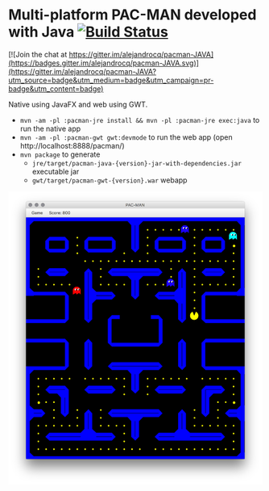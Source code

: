 # Multi-platform PAC-MAN developed with Java [![Build Status](https://travis-ci.org/alejandrocq/pacman-JAVA.svg)](https://travis-ci.org/alejandrocq/pacman-JAVA)

[![Join the chat at https://gitter.im/alejandrocq/pacman-JAVA](https://badges.gitter.im/alejandrocq/pacman-JAVA.svg)](https://gitter.im/alejandrocq/pacman-JAVA?utm_source=badge&utm_medium=badge&utm_campaign=pr-badge&utm_content=badge)

Native using JavaFX and web using GWT.

* ``mvn -am -pl :pacman-jre install && mvn -pl :pacman-jre exec:java`` to run the native app
* ``mvn -am -pl :pacman-gwt gwt:devmode`` to run the web app (open http://localhost:8888/pacman/)
* ``mvn package`` to generate 
  * ``jre/target/pacman-java-{version}-jar-with-dependencies.jar`` executable jar
  * ``gwt/target/pacman-gwt-{version}.war`` webapp

![PacMan](https://github.com/alejandrocq/pacman-JAVA/raw/master/screenshot.png)

